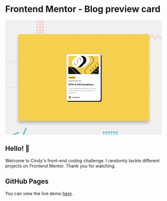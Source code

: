 # Frontend Mentor - Blog preview card

![Design preview for the Blog preview card coding challenge](./preview.jpg)

## Hello! 👋
Welcome to Cindy's front-end coding challenge. I randomly tackle different projects on Frontend Mentor. Thank you for watching.

## GitHub Pages
You can view the live demo [here](https://mayihsuan.github.io/blog-practices/).
